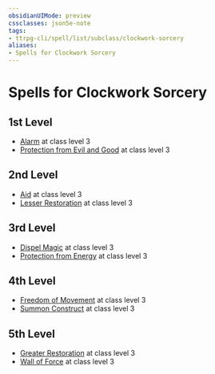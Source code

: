```yaml
---
obsidianUIMode: preview
cssclasses: json5e-note
tags:
- ttrpg-cli/spell/list/subclass/clockwork-sorcery
aliases:
- Spells for Clockwork Sorcery
---
```

# Spells for Clockwork Sorcery

## 1st Level

- [Alarm](Інструменти%20ДМ/CLI/spells/alarm-xphb.md "XPHB") at class level 3
- [Protection from Evil and Good](Інструменти%20ДМ/CLI/spells/protection-from-evil-and-good-xphb.md "XPHB") at class level 3

## 2nd Level

- [Aid](Інструменти%20ДМ/CLI/spells/aid-xphb.md "XPHB") at class level 3
- [Lesser Restoration](Інструменти%20ДМ/CLI/spells/lesser-restoration-xphb.md "XPHB") at class level 3

## 3rd Level

- [Dispel Magic](Інструменти%20ДМ/CLI/spells/dispel-magic-xphb.md "XPHB") at class level 3
- [Protection from Energy](Інструменти%20ДМ/CLI/spells/protection-from-energy-xphb.md "XPHB") at class level 3

## 4th Level

- [Freedom of Movement](Інструменти%20ДМ/CLI/spells/freedom-of-movement-xphb.md "XPHB") at class level 3
- [Summon Construct](Інструменти%20ДМ/CLI/spells/summon-construct-xphb.md "XPHB") at class level 3

## 5th Level

- [Greater Restoration](Інструменти%20ДМ/CLI/spells/greater-restoration-xphb.md "XPHB") at class level 3
- [Wall of Force](Інструменти%20ДМ/CLI/spells/wall-of-force-xphb.md "XPHB") at class level 3